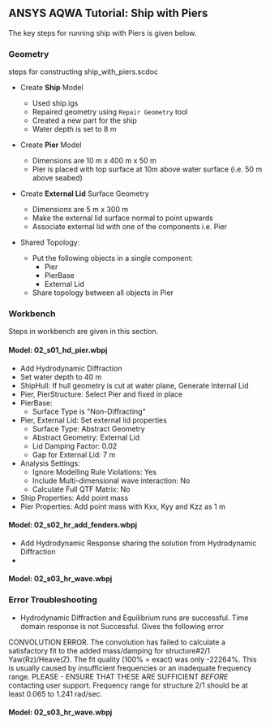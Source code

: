 ## ANSYS AQWA Tutorial: Ship with Piers

The key steps for running ship with Piers is given below.

### Geometry

steps for constructing ship_with_piers.scdoc

- Create **Ship** Model
  - Used ship.igs
  - Repaired geometry using `Repair Geometry` tool
  - Created a new part for the ship
  - Water depth is set to 8 m

- Create **Pier** Model
  - Dimensions are 10 m x 400 m x 50 m
  - Pier is placed with top surface at 10m above water surface (i.e. 50 m above seabed)

- Create **External Lid** Surface Geometry
  - Dimensions are 5 m x 300 m
  - Make the external lid surface normal to point upwards
  - Associate external lid with one of the components i.e. Pier

- Shared Topology:
  - Put the following objects in a single component:
    - Pier
    - PierBase
    - External Lid
  - Share topology between all objects in Pier
  
### Workbench

Steps in workbench are given in this section.

#### Model: 02_s01_hd_pier.wbpj

- Add Hydrodynamic Diffraction
- Set water depth to 40 m
- ShipHull: If hull geometry is cut at water plane, Generate Internal Lid
- Pier, PierStructure: Select Pier and fixed in place
- PierBase:
  - Surface Type is "Non-Diffracting"
- Pier, External Lid: Set external lid properties
  - Surface Type: Abstract Geometry
  - Abstract Geometry: External Lid
  - Lid Damping Factor: 0.02
  - Gap for External Lid: 7 m
- Analysis Settings:
  - Ignore Modelling Rule Violations: Yes
  - Include Multi-dimensional wave interaction: No
  - Calculate Full QTF Matrix: No
- Ship Properties: Add point mass
- Pier Properties: Add point mass with Kxx, Kyy and Kzz as 1 m

#### Model: 02_s02_hr_add_fenders.wbpj

- Add Hydrodynamic Response sharing the solution from Hydrodynamic Diffraction
-

#### Model: 02_s03_hr_wave.wbpj

### Error Troubleshooting

- Hydrodynamic Diffraction and Equilibrium runs are successful. Time domain response is not Successful. Gives the following error

 CONVOLUTION ERROR. The convolution has failed to calculate a satisfactory fit to the added mass/damping for structure#2/1 Yaw(Rz)/Heave(Z). The fit quality (100% = exact) was only -22264%. This is usually caused by insufficient frequencies or an inadequate frequency range. PLEASE - ENSURE THAT THESE ARE SUFFICIENT *BEFORE* contacting user support. Frequency range for structure 2/1 should be at least 0.065 to 1.241 rad/sec.

#### Model: 02_s03_hr_wave.wbpj
